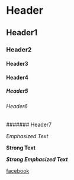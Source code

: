 # Header
## Header1
### Header2
#### Header3
#### Header4
##### Header5
###### Header6
####### Header7

*Emphasized Text*

**Strong Text**

***Strong Emphasized Text***

[facebook](www.facebook.com)

 

